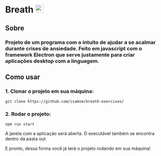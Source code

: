 # Breath <img src="https://raw.githubusercontent.com/Tarikul-Islam-Anik/Animated-Fluent-Emojis/master/Emojis/Smilies/Beating%20Heart.png" alt="Beating Heart" width="25" height="25" />

## Sobre 

### Projeto de um programa com o intuito de ajudar a se acalmar durante crises de ansiedade. Feito em javascript com o framework Electron que serve justamente para criar aplicações desktop com a linguagem.

## Como usar

### 1. Clonar o projeto em sua máquina:

```
git clone https://github.com/isamsm/breath-exercises/
```

### 2. Rodar o projeto:

```
npm run start
```

A janela com a aplicação será aberta. O executável também se encontra dentro da pasta out. 

E pronto, dessa forma você já terá o projeto rodando em sua máquina!

